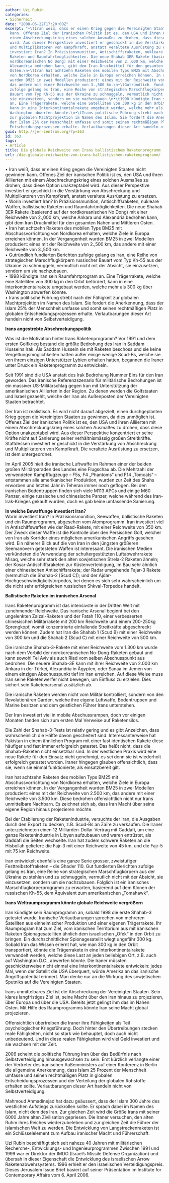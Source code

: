 ```yaml
---
author: Uzi Rubin
categories:
- Sicherheit
date: "2008-06-22T17:20:00Z"
excerpt: "•\tIran weiß, dass er einen Krieg gegen die Vereinigten Staaten nicht gewinnen
  kann. Offenes Ziel der iranischen Politik ist es, den USA und ihren Alliierten mit
  einem Abschreckungskrieg eines solchen Ausmaßes zu drohen, dass diese Option unakzeptabel
  wird. Aus dieser Perspektive investiert er geschickt in die Verstärkung von Abschreckung
  und Multiplikatoren von Kampfkraft, anstatt veraltete Ausrüstung zu ersetzen.\n•\tWorin
  investiert Iran? In Präzisionsmunition, Antischiffsraketen, nukleare Waffen, ballistische
  Raketen und Raumfahrtmöglichkeiten. Die neue Shahab 3ER Rakete (basierend auf der
  nordkoreanischen No Dong) mit einer Reichweite von 2.,000 km, welche Ankara und
  Alexandria bedrohen kann, gibt dem Iran Druckmittel für den gesamten Nahen und Mittleren
  Osten.\n•\tIran hat achtzehn Raketen des mobilen Typs BM25 mit Abschussvorrichtung
  von Nordkorea erhalten, welche Ziele in Europa erreichen können. In der Vergangenheit
  wurden BM25 in zwei Modellen produziert: eines mit der Reichweite von 2.,500 km,
  das andere mit einer Reichweite von 3.,500 km.\n•\tGutründlich  fundierten Berichten
  zufolge gelang es Iran, eine Reihe von strategischen Marschflugkörpern russischer
  Bauart vom Typ Kh-55 aus der Ukraine zu schmuggeln, vermutlich nicht mit der Absicht,
  sie einzusetzen, sondern um sie nachzubauen.\n•\t1998 kündigte Iran sein Raumfahrtprogram
  an. Eine Trägerrakete, welche eine Satelliten von 300 kg in den Orbit befördert,
  kann in eine Interkontinentalrakete umgebaut werden, welche mehr als 300 kg über
  Washington abwerfen könnte.\n•\tIrans politische Führung strebt nach der Fähigkeit
  zur globalen Machtprojektion im Namen des Islam. Sie fordert die Anerkennung, dass
  der Islam 25% der Menschheit umfasse und somit seinen rechtmäßigen Platz in globalen
  Entscheidungsprozessen erhalte. Verlautbarungen dieser Art handeln nicht von Selbstverteidigung."
guid: http://jer-zentrum.org/?p=363
id: 363
tags:
- Article
title: Die globale Reichweite von Irans ballistischem Raketenprogramm
url: /die-globale-reichweite-von-irans-ballistischem-raketenprogramm/
---
```


• Iran weiß, dass er einen Krieg gegen die Vereinigten Staaten nicht gewinnen kann. Offenes Ziel der iranischen Politik ist es, den USA und ihren Alliierten mit einem Abschreckungskrieg eines solchen Ausmaßes zu drohen, dass diese Option unakzeptabel wird. Aus dieser Perspektive investiert er geschickt in die Verstärkung von Abschreckung und Multiplikatoren von Kampfkraft, anstatt veraltete Ausrüstung zu ersetzen.  
• Worin investiert Iran? In Präzisionsmunition, Antischiffsraketen, nukleare Waffen, ballistische Raketen und Raumfahrtmöglichkeiten. Die neue Shahab 3ER Rakete (basierend auf der nordkoreanischen No Dong) mit einer Reichweite von 2.,000 km, welche Ankara und Alexandria bedrohen kann, gibt dem Iran Druckmittel für den gesamten Nahen und Mittleren Osten.  
• Iran hat achtzehn Raketen des mobilen Typs BM25 mit Abschussvorrichtung von Nordkorea erhalten, welche Ziele in Europa erreichen können. In der Vergangenheit wurden BM25 in zwei Modellen produziert: eines mit der Reichweite von 2.,500 km, das andere mit einer Reichweite von 3.,500 km.  
• Gutründlich fundierten Berichten zufolge gelang es Iran, eine Reihe von strategischen Marschflugkörpern russischer Bauart vom Typ Kh-55 aus der Ukraine zu schmuggeln, vermutlich nicht mit der Absicht, sie einzusetzen, sondern um sie nachzubauen.  
• 1998 kündigte Iran sein Raumfahrtprogram an. Eine Trägerrakete, welche eine Satelliten von 300 kg in den Orbit befördert, kann in eine Interkontinentalrakete umgebaut werden, welche mehr als 300 kg über Washington abwerfen könnte.  
• Irans politische Führung strebt nach der Fähigkeit zur globalen Machtprojektion im Namen des Islam. Sie fordert die Anerkennung, dass der Islam 25% der Menschheit umfasse und somit seinen rechtmäßigen Platz in globalen Entscheidungsprozessen erhalte. Verlautbarungen dieser Art handeln nicht von Selbstverteidigung.

**Irans angestrebte Abschreckungspolitik**

Was ist die Motivation hinter Irans Raketenprogramm? Vor 1991 und dem ersten Golfkrieg bestand die größte Bedrohung des Iran in Saddam Husseins Irak. Als Saddam Hussein sie mit Raketen beschoss und sie keine Vergeltungsmöglichkeiten hatten außer einige wenige Scud-Bs, welche sie von ihrem einzigen Unterstützer Lybien erhalten hatten, begannen die Iraner unter Druck ein Raketenprogramm zu entwickeln.

Seit 1991 sind die USA anstatt des Irak Bedrohung Nummer Eins für den Iran geworden. Das iranische Referenzszenario für militärische Bedrohungen ist ein massiver US-Militärschlag gegen Iran mit Unterstützung der amerikanischen Alliierten in der Region. Zu denen werden die Golfstaaten und Israel gezaehlt, welche der Iran als Außenposten der Vereinigten Staaten betrachtet.

Der Iran ist realistisch. Es wird nicht darauf abgezielt, einen durchgeplanten Krieg gegen die Vereinigten Staaten zu gewinnen, da dies unmöglich ist. Offenes Ziel der iranischen Politik ist es, den USA und ihren Alliierten mit einem Abschreckungskrieg eines solchen Ausmaßes zu drohen, dass diese Option unakzeptabel wird. Aus dieser Perspektive konzentriert er seine Kräfte nicht auf Sanierung seiner verhältnismässig großen Streitkräfte. Stattdessen investiert er geschickt in die Verstärkung von Abschreckung und Multiplikatoren von Kampfkraft. Die veraltete Ausrüstung zu ersetzen, ist dem untergeordnet.

Im April 2005 hielt die iranische Luftwaffe im Rahmen einer der beiden großen Militärparaden des Landes eine Flugschau ab. Die Mehrzahl der verwendeten Kampfflugzeuge – F5s, F4 „Phantoms“ und F14 „Tomcats“ – entstammen alle amerikanischer Produktion, wurden zur Zeit des Shahs erworben und letztes Jahr in Teheran immer noch geflogen. Bei den iranischen Bodentruppen finden sich viele M113 APCs und einige M60 Panzer, einige russische und chinesische Panzer, welche während des Iran-Irak-Krieges gekauft wurden, doch es gab keine umfassende Sanierung.

**In welche Bewaffunge investiert Iran?**   
Worin investiert Iran? In Präzisionsmunition, Seewaffen, ballistische Raketen und ein Raumprogramm, abgesehen vom Atomprogramm. Iran investiert viel in Antischiffswaffen wie der Raad-Rakete, mit einer Reichweite von 350 km. Der Zweck dieser Waffe ist die Kontrolle über den Persischen Golf, welcher von Iran als Korridor eines möglichen amerikanischen Angriffs gesehen wird. Ein näherer Blick auf die von Iran in den jüngsten größeren Seemanövern getesteten Waffen ist interessant. Die iranischen Medien verkündeten die Verwendung der schultergestützten Luftabwehrrakete Misaq, welche sehr stark den alten sowjetischen Strela-2 Raketen ähneln; der Kosar-Antischiffsraketen zur Küstenverteidigung, im Bau sehr ähnlich einer chinesischen Antischiffsrakete; der Radar umgehende Fajar-3 Rakete (vermutlich die Shahab-2 \[Scud C\]); und der Ajdar-Hochgeschwindigkeitstorpedos, bei denen es sich sehr wahrscheinlich um die nicht sehr erfolgreichen russischen Shkval-Torpedos handelt.

**Ballistische Raketen im iranischen Arsenal**

Irans Raketenprogramm ist das intensivste in der Dritten Welt mit zunehmender Reichweite. Das iranische Arsenal beginnt bei den ungelenkten Zalzal-Raketen und der Fatah 110, einer verbesserten chinesischen Militärrakete mit 200 km Reichweite und einem 200-250kg Sprengkopf, womit konzentrierte einfallende Streitkräfte abgeschreckt werden können. Zudem hat Iran die Shahab 1 (Scud B) mit einer Reichweite von 300 km und die Shahab 2 (Scud C) mit einer Reichweite von 500 km.

Die iranische Shahab-3-Rakete mit einer Reichweite vom 1.300 km wurde nach dem Vorbild der nordkoreanischen No-Dong-Raketen gebaut und kann sowohl Tel Aviv als auch Riad vom selben Abschusspunkt aus bedrohen. Die neuere Shahab-3E kann mit ihrer Reichweite von 2.000 km Ankara in der Türkei, Alexandria in Ägypten, oder Sanaa im Jemen von einem einzigen Abschusspunkt tief im Iran erreichen. Auf diese Weise muss Iran seine Raketenwerfer nicht bewegen, um Einfluss zu erzielen. Dies sichert sein Raketenarsenal zusätzlich ab.

Die iranische Raketen werden nicht vom Militär kontrolliert, sondern von den Revolutionären Garden, welche ihre eigene Luftwaffe, Bodentruppen und Marine besitzen und dem geistlichen Führer Irans unterstehen.

Der Iran investiert viel in mobile Abschussrampen, doch vor einigen Monaten fanden sich zum ersten Mal Verweise auf Raketensilos.

Die Zahl der Shahab-3-Tests ist relativ gering und es gibt Anzeichen, dass wahrscheinlich die Hälfte davon gescheitert sind. Interessanterweise hat Pakistan in einem ähnlichen Program mit einer fast identischen Rakete diese häufiger und fast immer erfolgreich getestet. Das heißt nicht, dass die Shahab-Raketen nicht einsetzbar sind. In der westlichen Praxis wird eine neue Rakete für den Einsatz nicht genehmigt, es sei denn sie ist wiederholt erfolgreich getestet worden. Iraner hingegen glauben offensichtlich, dass sie, wenn sie einmal funktionierte, als einsatzbereit gilt.

Iran hat achtzehn Raketen des mobilen Typs BM25 mit Abschussvorrichtung von Nordkorea erhalten, welche Ziele in Europa erreichen können. In der Vergangenheit wurden BM25 in zwei Modellen produziert: eines mit der Reichweite von 2.500 km, das andere mit einer Reichweite von 3.500 km. Diese bedrohen offensichtlich nicht nur Irans unmittelbare Nachbarn. Es zeichnet sich ab, dass Iran Macht über seine eigene Region hinaus projezieren möchte.

Bei der Etablierung der Raketenindustrie, versuchte der Iran, die Ausgaben durch den Export zu decken, z.B. Scud-Bs an Zaïre zu verkaufen. Die Iraner unterzeichneten einen 12 Milliarden-Dollar-Vertrag mit Gaddafi, um eine ganze Raketenindustrie in Libyen aufzubauen und waren entrüstet, als Gaddafi die Seiten wechselte. Iran hat zudem schwere Raketen an die Hisbollah geliefert: die Fajr-3 mit einer Reichweite von 45 km, und die Fajr-5 mit 75 km Reichweite.

Iran entwickelt ebenfalls eine ganze Serie grosser, zweistufiger Festtreibstoffraketen – die Ghader 110. Gut fundierten Berichten zufolge gelang es Iran, eine Reihe von strategischen Marschflugkörpern aus der Ukraine zu stehlen und zu schmuggeln, vermutlich nicht mit der Absicht, sie einzusetzen, sondern um sie nachzubauen. Folglich ist ein iranisches Marschflugkörperprogramm zu erwarten, basierend auf dem Klonen der russischen Kh-55, dem Äquivalent zum amerikanischen „Tomahawk“.

**Irans Weltraumprogramm könnte globale Reichweite vergrößern**

Iran kündigte sein Raumprogramm an, sobald 1998 die erste Shahab-3 getestet wurde. Iranische Verlautbarungen sprechen von mehreren Satelliten aus einheimischer Produktion und einer eigenen Trägerrakete. Ihr Raumprogram hat zum Ziel, vom iranischen Territorium aus mit iranischen Raketen Spionagesatelliten ähnlich dem israelischen „Ofek“ in den Orbit zu bringen. Ein durchschnittlicher Spionagesatellit wiegt ungefähr 300 kg. Sobald Iran das Wissen erlernt hat, wie man 300 kg in den Orbit transportiert, könnte die Trägerrakete in eine Interkontinentalrakete verwandelt werden, welche diese Last an jeden beliebigen Ort, z.B. auch auf Washington D.C., abwerfen könnte. Die Iraner müssten geschickterweise nicht einmal eine Interkontinentalrakete entwickeln: jedes Mal, wenn der Satellit die USA überquert, würde Amerika an das iranische Angriffspotential erinnert. Man denke nur an die Wirkung des sowjetischen Sputniks auf die Vereinigten Staaten.

Irans unmittelbares Ziel ist die Abschreckung der Vereinigten Staaten. Sein klares langfristiges Ziel ist, seine Macht über den Iran hinaus zu projezieren, über Europa und über die USA. Bereits jetzt gelingt ihm das im Nahen Osten. Mit Hilfe des Raumprogramms könnte Iran seine Macht global projezieren.

Offensichtlich übertreiben die Iraner ihre Fähigkeiten als Teil psychologischer Kriegsführung. Doch hinter den Übertreibungen stecken reale Fähigkeiten, nicht so stark wie behauptet, doch auch nicht unbedeutend. Und in diese realen Fähigkeiten wird viel Geld investiert und sie wachsen mit der Zeit.

2006 scheint die politische Führung Iran über das Bedürfnis nach Selbstverteidigung hinausgewachsen zu sein. Erst kürzlich verlangte einer der Vertreter des iranischen Außenministers auf einer Konferenz in Berlin die allgemeine Anerkennung, dass Islam 25 Prozent der Menschheit umfasse und seinen rechtmäßigen Platz in globalen Entscheidungsprozessen und der Verteilung der globalen Rohstoffe erhalten sollte. Verlautbarungen dieser Art handeln nicht von Selbstverteidigung.

Mahmoud Ahmadinejad hat dazu geäussert, dass der Islam 300 Jahre des westlichen Aufstiegs zurückrollen sollte. Er sprach dabei im Namen des Islam, nicht dem des Iran. Zur gleichen Zeit wird die Größe Irans mit seiner 6000 Jahre alten Zivilisation gepriesen. Die Iraner versuchen, den alten Ruhm ihres Reiches wiederzubeleben und zur gleichen Zeit die Führer der islamischen Welt zu werden. Die Entwicklung von Langstreckenraketen ist ein Schlüsselelement zum Aufbau iranischer Macht und Führerschaft.

Uzi Rubin beschäftigt sich seit nahezu 40 Jahren mit militärischen Recherche-, Entwicklungs- und Ingenieurprogrammen Zwischen 1991 und 1999 war er Direktor der IMDO (Israel’s Missile Defense Organization) und übersah in dieser Eigenschaft die Entwicklung des israelischen Arrow Raketenabwehrsystems. 1996 erhielt er den israelischen Verteidigungspreis. Dieses Jerusalem Issue Brief basiert auf seiner Präsentation im Institute for Contemporary Affairs vom 6. April 2006.